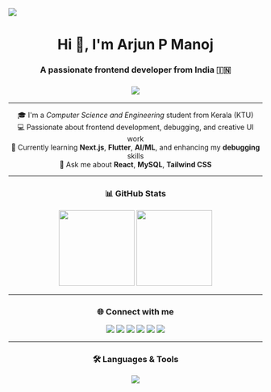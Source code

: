 [![](https://visitcount.itsvg.in/api?id=Arjun-P-Manoj&label=Profile%20Views&pretty=false)](https://visitcount.itsvg.in)

<h1 align="center">Hi 👋, I'm Arjun P Manoj</h1>
<h3 align="center">A passionate frontend developer from India 🇮🇳</h3>

<h3 align="center">
   <img src="https://readme-typing-svg.herokuapp.com/?font=Chakra+Petch&size=30&pause=1000&color=0FF714&multiline=false&random=false&width=435&lines=Frontend+Dev+exploring+AI+%26+ML!"/>
</h3>

---

<div align="center">

🎓 I'm a *Computer Science and Engineering* student from Kerala (KTU)  
💻 Passionate about frontend development, debugging, and creative UI work  
🚀 Currently learning **Next.js**, **Flutter**, **AI/ML**, and enhancing my **debugging** skills  
🧠 Ask me about **React**, **MySQL**, **Tailwind CSS**

</div>

---

<h3 align="center">📊 GitHub Stats</h3>
<div align="center">
  <img src="https://github-readme-stats.vercel.app/api?username=Arjun-P-Manoj&show_icons=true&theme=dark" height="150"/>
  <img src="https://github-readme-streak-stats.herokuapp.com?user=Arjun-P-Manoj&theme=dark" height="150"/>
</div>

---

<h3 align="center">🌐 Connect with me</h3>
<p align="center">
  <a href="mailto:arjunpmanoj12@gmail.com"><img src="https://img.shields.io/badge/Gmail-333333?style=for-the-badge&logo=gmail&logoColor=red" /></a>
  <a href="https://linkedin.com/in/arjun-p-manoj" target="_blank"><img src="https://img.shields.io/badge/LinkedIn-0077B5?style=for-the-badge&logo=linkedin&logoColor=white" /></a>
  <a href="https://instagram.com/itsarju._" target="_blank"><img src="https://img.shields.io/badge/Instagram-E4405F?style=for-the-badge&logo=instagram&logoColor=white" /></a>
  <a href="https://www.hackerrank.com/cce22cs019" target="_blank"><img src="https://img.shields.io/badge/HackerRank-2EC866?style=for-the-badge&logo=hackerrank&logoColor=white" /></a>
  <a href="https://leetcode.com/arjunpmanoj1" target="_blank"><img src="https://img.shields.io/badge/LeetCode-FFA116?style=for-the-badge&logo=leetcode&logoColor=black" /></a>
  <a href="https://dev.to/arjun_pmanoj_" target="_blank"><img src="https://img.shields.io/badge/DEV.TO-0A0A0A?style=for-the-badge&logo=devdotto&logoColor=white" /></a>
</p>

---

<h3 align="center">🛠️ Languages & Tools</h3>
<div align="center">
  <img src="https://skillicons.dev/icons?i=html,css,js,react,django,flutter,dart,python,c,mysql,git,github,tailwind" />
</div>
